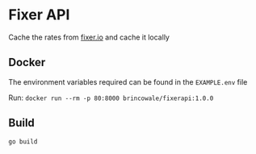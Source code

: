 # Fixer API
Cache the rates from [fixer.io](https://fixer.io/) and cache it locally

## Docker
The environment variables required can be found in the `EXAMPLE.env` file

Run: `docker run --rm -p 80:8000 brincowale/fixerapi:1.0.0`

## Build
`go build`
